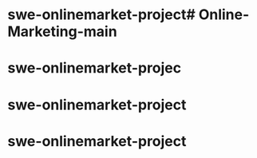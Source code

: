 # swe-onlinemarket-project# Online-Marketing-main
# swe-onlinemarket-projec
# swe-onlinemarket-project
# swe-onlinemarket-project
